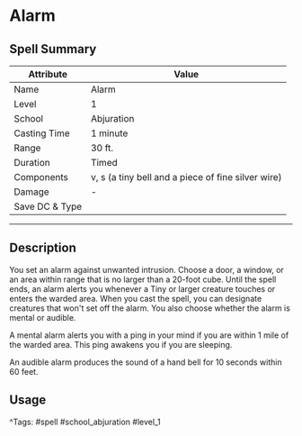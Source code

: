 # Alarm

## Spell Summary

| Attribute        | Value                  |
|------------------|------------------------|
| Name             | Alarm                 |
| Level            | 1                |
| School           | Abjuration          |
| Casting Time     | 1 minute              |
| Range            | 30 ft.            |
| Duration         | Timed             |
| Components       | v, s (a tiny bell and a piece of fine silver wire)             |
| Damage           | -               |
| Save DC & Type   |              |

---

## Description

You set an alarm against unwanted intrusion. Choose a door, a window, or an area within range that is no larger than a 20-foot cube. Until the spell ends, an alarm alerts you whenever a Tiny or larger creature touches or enters the warded area. When you cast the spell, you can designate creatures that won't set off the alarm. You also choose whether the alarm is mental or audible.

A mental alarm alerts you with a ping in your mind if you are within 1 mile of the warded area. This ping awakens you if you are sleeping.

An audible alarm produces the sound of a hand bell for 10 seconds within 60 feet.

## Usage


^Tags: #spell #school_abjuration #level_1